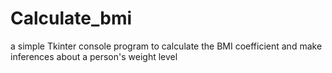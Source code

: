 # Calculate_bmi
a simple Tkinter console program to calculate the BMI coefficient and make inferences about a person's weight level
